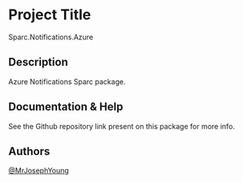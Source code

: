 # Project Title

Sparc.Notifications.Azure

## Description

Azure Notifications Sparc package.

## Documentation & Help

See the Github repository link present on this package for more info.


## Authors

[@MrJosephYoung](https://twitter.com/MrJosephYoung)

